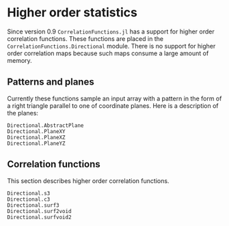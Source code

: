 # Higher order statistics

Since version 0.9 `CorrelationFunctions.jl` has a support for higher order
correlation functions. These functions are placed in the
`CorrelationFunctions.Directional` module. There is no support for higher order
correlation maps because such maps consume a large amount of memory.

## Patterns and planes

Currently these functions sample an input array with a pattern in the form of a
right triangle parallel to one of coordinate planes. Here is a description of
the planes:

```@docs
Directional.AbstractPlane
Directional.PlaneXY
Directional.PlaneXZ
Directional.PlaneYZ
```

## Correlation functions

This section describes higher order correlation functions.

```@docs
Directional.s3
Directional.c3
Directional.surf3
Directional.surf2void
Directional.surfvoid2
```
